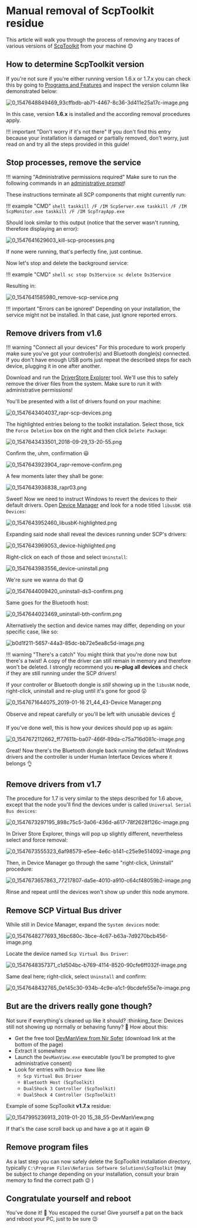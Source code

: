 
# Manual removal of ScpToolkit residue

This article will walk you through the process of removing any traces of various versions of [ScpToolkit](https://github.com/nefarius/ScpToolkit) from your machine 😊

## How to determine ScpToolkit version

If you're not sure if you're either running version 1.6.x or 1.7.x you can check this by going to [Programs and Features](https://support.4it.com.au/article/shortcut-opening-programs-features-windows-10-8-1-7/) and inspect the version column like demonstrated below:

![0_1547648849469_93cffbdb-ab71-4467-8c36-3d411e25a17c-image.png](/assets/uploads/files/1547648848565-93cffbdb-ab71-4467-8c36-3d411e25a17c-image.png) 

In this case, version **1.6.x** is installed and the according removal procedures apply.

!!! important "Don't worry if it's not there"
    If you don't find this entry because your installation is damaged or partially removed, don't worry, just read on and try all the steps provided in this guide!

## Stop processes, remove the service

!!! warning "Administrative permissions required"
    Make sure to run the following commands in an [administrative prompt](https://www.thewindowsclub.com/how-to-run-command-prompt-as-an-administrator)!

These instructions terminate all SCP components that might currently run:

!!! example "CMD"
    ```shell
    taskkill /F /IM ScpServer.exe
    taskkill /F /IM ScpMonitor.exe
    taskkill /F /IM ScpTrayApp.exe
    ```

Should look similar to this output (notice that the server wasn't running, therefore displaying an error):

![0_1547641629603_kill-scp-processes.png](/assets/uploads/files/1547641628112-kill-scp-processes.png) 

If none were running, that's perfectly fine, just continue.

Now let's stop and delete the background service:

!!! example "CMD"
    ```shell
    sc stop Ds3Service
    sc delete Ds3Service
    ```

Resulting in:

![0_1547641585980_remove-scp-service.png](/assets/uploads/files/1547641584655-remove-scp-service.png)

!!! important "Errors can be ignored"
    Depending on your installation, the service might not be installed. In that case, just ignore reported errors.

## Remove drivers from v1.6

!!! warning "Connect all your devices"
    For this procedure to work properly make sure you've got your controller(s) and Bluetooth dongle(s) connected. If you don't have enough USB ports just repeat the described steps for each device, plugging it in one after another.

Download and run the [DriverStore Explorer](https://github.com/lostindark/DriverStoreExplorer/releases/latest) tool. We'll use this to safely remove the driver files from the system. Make sure to run it with administrative permissions!

You'll be presented with a list of drivers found on your machine:

![0_1547643404037_rapr-scp-devices.png](/assets/uploads/files/1547643402664-rapr-scp-devices.png) 

The highlighted entries belong to the toolkit installation. Select those, tick the `Force Deletion` box on the right and then click `Delete Package`:

![0_1547643433501_2018-09-29_13-20-55.png](/assets/uploads/files/1547643432079-2018-09-29_13-20-55.png) 

Confirm the, uhm, confirmation 😃

![0_1547643923904_rapr-remove-confirm.png](/assets/uploads/files/1547643922531-rapr-remove-confirm.png) 

A few moments later they shall be gone:

![0_1547643936838_rapr03.png](/assets/uploads/files/1547643935439-rapr03.png) 

Sweet! Now we need to instruct Windows to revert the devices to their default drivers. Open [Device Manager](https://www.lifewire.com/how-to-open-device-manager-2626075) and look for a node titled `libusbK USB Devices`:

![0_1547643952460_libusbK-highlighted.png](/assets/uploads/files/1547643950981-libusbk-highlighted.png) 

Expanding said node shall reveal the devices running under SCP's drivers:

![0_1547643969053_device-highlighted.png](/assets/uploads/files/1547643967570-device-highlighted.png) 

Right-click on each of those and select `Uninstall`:

![0_1547643983556_device-uninstall.png](/assets/uploads/files/1547643982017-device-uninstall.png) 

We're sure we wanna do that 😋

![0_1547644009420_uninstall-ds3-confirm.png](/assets/uploads/files/1547644007870-uninstall-ds3-confirm.png) 

Same goes for the Bluetooth host:

![0_1547644023469_uninstall-bth-confirm.png](/assets/uploads/files/1547644021917-uninstall-bth-confirm.png)

Alternatively the section and device names may differ, depending on your specific case, like so:

![b0d1f211-5657-44a3-85dc-bb72e5ea8c5d-image.png](/assets/uploads/files/1580151517398-b0d1f211-5657-44a3-85dc-bb72e5ea8c5d-image.png) 

!!! warning "There's a catch"
    You might think that you're done now but there's a twist! A copy of the driver can still remain in memory and therefore won't be deleted. I strongly recommend you **re-plug all devices** and check if they are still running under the SCP drivers!

If your controller or Bluetooth dongle is *still* showing up in the `libusbK` node, right-click, uninstall and re-plug until it's gone for good :astonished:  

![0_1547671644075_2019-01-16 21_44_43-Device Manager.png](/assets/uploads/files/1547671642726-2019-01-16-21_44_43-device-manager.png) 

Observe and repeat carefully or you'll be left with unusable devices :point_up: 

If you've done well, this is how your devices should pop up as again:

![0_1547672112662_ff77611b-ba07-466f-89da-c75a716d081c-image.png](/assets/uploads/files/1547672111087-ff77611b-ba07-466f-89da-c75a716d081c-image.png) 

Great! Now there's the Bluetooth dongle back running the default Windows drivers and the controller is under Human Interface Devices where it belongs :ok_hand: 

## Remove drivers from v1.7

The procedure for 1.7 is very similar to the steps described for 1.6 above, except that the node you'll find the devices under is called `Universal Serial Bus devices`:

![0_1547673297195_898c75c5-3a06-436d-a617-78f2628f126c-image.png](/assets/uploads/files/1547673295517-898c75c5-3a06-436d-a617-78f2628f126c-image.png) 

In Driver Store Explorer, things will pop up slightly different, nevertheless select and force removal:

![0_1547673555323_6af98579-e5ee-4e6c-b141-c25e9e514092-image.png](/assets/uploads/files/1547673553885-6af98579-e5ee-4e6c-b141-c25e9e514092-image.png) 

Then, in Device Manager go through the same "right-click, Uninstall" procedure:

![0_1547673657863_77217807-da5e-4010-a910-c64cf48059b2-image.png](/assets/uploads/files/1547673656231-77217807-da5e-4010-a910-c64cf48059b2-image.png) 

Rinse and repeat until the devices won't show up under this node anymore.

## Remove SCP Virtual Bus driver

While still in Device Manager, expand the `System devices` node:

![0_1547648277693_16bc680c-3bce-4c67-b63a-7d9270bcb456-image.png](/assets/uploads/files/1547648276291-16bc680c-3bce-4c67-b63a-7d9270bcb456-image.png) 

Locate the device named `Scp Virtual Bus Driver`:

![0_1547648357371_c1d504bc-b769-4114-8520-90cfe6ff032f-image.png](/assets/uploads/files/1547648356789-c1d504bc-b769-4114-8520-90cfe6ff032f-image.png) 

Same deal here; right-click, select `Uninstall` and confirm:

![0_1547648432765_0e145c30-934b-4c9e-a1c1-9bcdefe55e7e-image.png](/assets/uploads/files/1547648431488-0e145c30-934b-4c9e-a1c1-9bcdefe55e7e-image.png)

## But are the drivers really gone though?

Not sure if everything's cleaned up like it should? :thinking_face:  Devices still not showing up normally or behaving funny? :clown_face: How about this:

- Get the free tool [DevManView from Nir Sofer](https://www.nirsoft.net/utils/device_manager_view.html) (download link at the bottom of the page)
- Extract it somewhere
- Launch the `DevManView.exe` executable (you'll be prompted to give administrative consent)
- Look for entries with `Device Name` like
    - `Scp Virtual Bus Driver`
    - `Bluetooth Host (ScpToolkit)`
    - `DualShock 3 Controller (ScpToolkit)`
    - `DualShock 4 Controller (ScpToolkit)`

Example of some ScpToolkit **v1.7.x** residue:

![0_1547995236913_2019-01-20 15_38_55-DevManView.png](/assets/uploads/files/1547995235844-2019-01-20-15_38_55-devmanview.png) 

If that's the case scroll back up and have a go at it again :smile: 

## Remove program files

As a last step you can now safely delete the ScpToolkit installation directory, typically `C:\Program Files\Nefarius Software Solutions\ScpToolkit` (may be subject to change depending on your installation, consult your brain memory to find the correct path :wink: )

## Congratulate yourself and reboot

You've done it! :tada: You escaped the curse! Give yourself a pat on the back and reboot your PC, just to be sure :wink:
